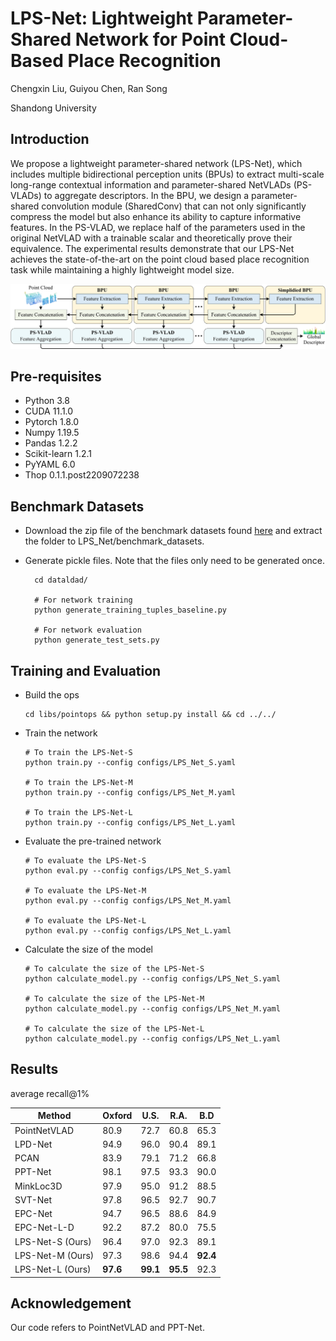 # LPS-Net: Lightweight Parameter-Shared Network for Point Cloud-Based Place Recognition

Chengxin Liu, Guiyou Chen, Ran Song

Shandong University

## Introduction

We propose a lightweight parameter-shared network (LPS-Net), which includes multiple bidirectional perception units (BPUs) to extract multi-scale long-range contextual information and parameter-shared NetVLADs  (PS-VLADs) to aggregate descriptors. In the BPU, we design a parameter-shared convolution module (SharedConv) that can not only significantly compress the model but also enhance its ability to capture informative features. In the PS-VLAD, we replace half of the parameters used in the original NetVLAD with a trainable scalar and theoretically prove their equivalence. The experimental results demonstrate that our LPS-Net achieves the state-of-the-art on the point cloud based place recognition task while maintaining a highly lightweight model size.

![](pipeline_horizontal.png)

## Pre-requisites

- Python 3.8
- CUDA 11.1.0
- Pytorch 1.8.0
- Numpy 1.19.5
- Pandas 1.2.2
- Scikit-learn 1.2.1
- PyYAML 6.0
- Thop 0.1.1.post2209072238

## Benchmark Datasets

* Download the zip file of the benchmark datasets found [here](https://drive.google.com/open?id=1H9Ep76l8KkUpwILY-13owsEMbVCYTmyx) and extract the folder to LPS_Net/benchmark_datasets.

* Generate pickle files. Note that the files only need to be generated once.

    ```
      cd dataldad/
    
      # For network training
      python generate_training_tuples_baseline.py
    
      # For network evaluation
      python generate_test_sets.py
    ```

## Training and Evaluation

- Build the ops

    ```
    cd libs/pointops && python setup.py install && cd ../../
    ```

- Train the network

    ```
    # To train the LPS-Net-S
    python train.py --config configs/LPS_Net_S.yaml
    
    # To train the LPS-Net-M
    python train.py --config configs/LPS_Net_M.yaml
    
    # To train the LPS-Net-L
    python train.py --config configs/LPS_Net_L.yaml
    ```

- Evaluate the pre-trained network

    ```
    # To evaluate the LPS-Net-S
    python eval.py --config configs/LPS_Net_S.yaml
    
    # To evaluate the LPS-Net-M
    python eval.py --config configs/LPS_Net_M.yaml
    
    # To evaluate the LPS-Net-L
    python eval.py --config configs/LPS_Net_L.yaml
    ```

- Calculate the size of the model

    ```
    # To calculate the size of the LPS-Net-S
    python calculate_model.py --config configs/LPS_Net_S.yaml
    
    # To calculate the size of the LPS-Net-M
    python calculate_model.py --config configs/LPS_Net_M.yaml
    
    # To calculate the size of the LPS-Net-L
    python calculate_model.py --config configs/LPS_Net_L.yaml
    ```

## Results

average recall@1%

| Method           | Oxford   | U.S.     | R.A.     | B.D      |
| ---------------- | -------- | -------- | -------- | -------- |
| PointNetVLAD     | 80.9     | 72.7     | 60.8     | 65.3     |
| LPD-Net          | 94.9     | 96.0     | 90.4     | 89.1     |
| PCAN             | 83.9     | 79.1     | 71.2     | 66.8     |
| PPT-Net          | 98.1     | 97.5     | 93.3     | 90.0     |
| MinkLoc3D        | 97.9     | 95.0     | 91.2     | 88.5     |
| SVT-Net          | 97.8     | 96.5     | 92.7     | 90.7     |
| EPC-Net          | 94.7     | 96.5     | 88.6     | 84.9     |
| EPC-Net-L-D      | 92.2     | 87.2     | 80.0     | 75.5     |
| LPS-Net-S (Ours) | 96.4     | 97.0     | 92.3     | 89.1     |
| LPS-Net-M (Ours) | 97.3     | 98.6     | 94.4     | **92.4** |
| LPS-Net-L (Ours) | **97.6** | **99.1** | **95.5** | 92.3     |

## Acknowledgement

Our code refers to PointNetVLAD and PPT-Net.

